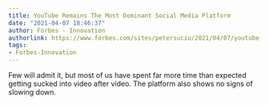 ```yaml
---
title: YouTube Remains The Most Dominant Social Media Platform
date: "2021-04-07 18:46:37"
author: Forbes - Innovation
authorlink: https://www.forbes.com/sites/petersuciu/2021/04/07/youtube-remains-the-most-dominant-social-media-platform/
tags:
- Forbes-Innovation
---
```

Few will admit it, but most of us have spent far more time than expected getting sucked into video after video. The platform also shows no signs of slowing down.